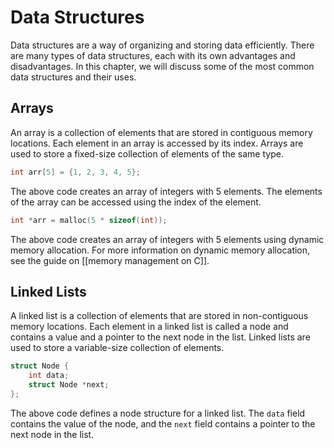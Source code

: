 # Data Structures

Data structures are a way of organizing and storing data efficiently. There are many types of data structures, each with its own advantages and disadvantages. In this chapter, we will discuss some of the most common data structures and their uses.

## Arrays

An array is a collection of elements that are stored in contiguous memory locations. Each element in an array is accessed by its index. Arrays are used to store a fixed-size collection of elements of the same type.

```c
int arr[5] = {1, 2, 3, 4, 5};
```

The above code creates an array of integers with 5 elements. The elements of the array can be accessed using the index of the element.

```c
int *arr = malloc(5 * sizeof(int));
```

The above code creates an array of integers with 5 elements using dynamic memory allocation. For more information on dynamic memory allocation, see the guide on [[memory management on C]].

## Linked Lists

A linked list is a collection of elements that are stored in non-contiguous memory locations. Each element in a linked list is called a node and contains a value and a pointer to the next node in the list. Linked lists are used to store a variable-size collection of elements.

```c
struct Node {
    int data;
    struct Node *next;
};
```

The above code defines a node structure for a linked list. The `data` field contains the value of the node, and the `next` field contains a pointer to the next node in the list.

```c

```
